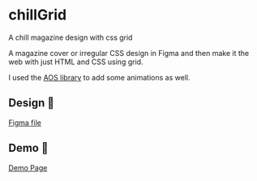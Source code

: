# chillGrid
A chill magazine design with css grid

A magazine cover or irregular CSS design in Figma and then make it the web with just HTML and CSS using grid.

I used the [AOS library](https://michalsnik.github.io/aos/) to add some animations as well.

## Design 🎨
[Figma file](https://www.figma.com/file/XrQsNngfNfidObVKu65d4j/Grid-Design?node-id=0%3A1)


## Demo 🚀
[Demo Page](https://francisco-solis99.github.io/chillGrid/)
